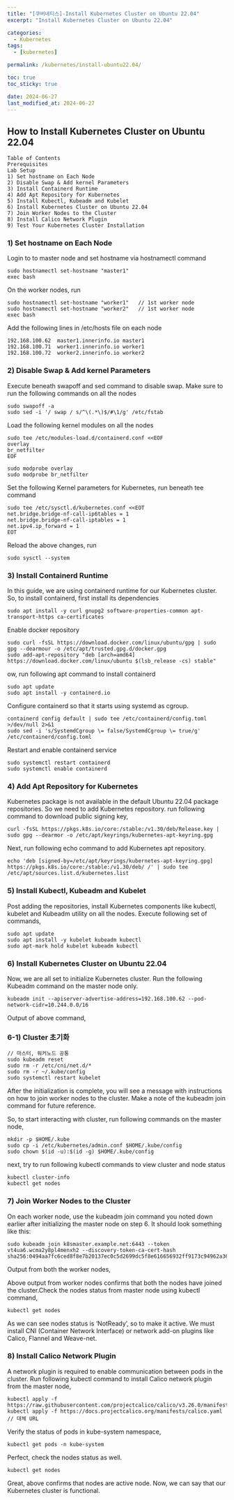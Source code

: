 ```yaml
---
title: "[쿠버네티스]-Install Kubernetes Cluster on Ubuntu 22.04"
excerpt: "Install Kubernetes Cluster on Ubuntu 22.04"

categories:
  - Kubernetes
tags:
  - [kubernetes]

permalink: /kubernetes/install-ubuntu22.04/

toc: true
toc_sticky: true

date: 2024-06-27
last_modified_at: 2024-06-27
---
```


## How to Install Kubernetes Cluster on Ubuntu 22.04
>
```
Table of Contents
Prerequisites
Lab Setup
1) Set hostname on Each Node
2) Disable Swap & Add kernel Parameters
3) Install Containerd Runtime
4) Add Apt Repository for Kubernetes
5) Install Kubectl, Kubeadm and Kubelet
6) Install Kubernetes Cluster on Ubuntu 22.04
7) Join Worker Nodes to the Cluster
8) Install Calico Network Plugin
9) Test Your Kubernetes Cluster Installation
```

### 1) Set hostname on Each Node

Login to to master node and set hostname via hostnamectl command

```
sudo hostnamectl set-hostname "master1"
exec bash
```

On the worker nodes, run
```
sudo hostnamectl set-hostname "worker1"   // 1st worker node
sudo hostnamectl set-hostname "worker2"   // 1st worker node
exec bash
```

Add the following lines in /etc/hosts file on each node
```
192.168.100.62  master1.innerinfo.io master1
192.168.100.71  worker1.innerinfo.io worker1
192.168.100.72  worker2.innerinfo.io worker2
```

### 2) Disable Swap & Add kernel Parameters

Execute beneath swapoff and sed command to disable swap. Make sure to run the following commands on all the nodes
```
sudo swapoff -a
sudo sed -i '/ swap / s/^\(.*\)$/#\1/g' /etc/fstab
```

Load the following kernel modules on all the nodes
```
sudo tee /etc/modules-load.d/containerd.conf <<EOF
overlay
br_netfilter
EOF

sudo modprobe overlay
sudo modprobe br_netfilter
```

Set the following Kernel parameters for Kubernetes, run beneath tee command
```
sudo tee /etc/sysctl.d/kubernetes.conf <<EOT
net.bridge.bridge-nf-call-ip6tables = 1
net.bridge.bridge-nf-call-iptables = 1
net.ipv4.ip_forward = 1
EOT
```

Reload the above changes, run
```
sudo sysctl --system
```

### 3) Install Containerd Runtime

In this guide, we are using containerd runtime for our Kubernetes cluster. So, to install containerd, first install its dependencies
```
sudo apt install -y curl gnupg2 software-properties-common apt-transport-https ca-certificates
```

Enable docker repository
```
sudo curl -fsSL https://download.docker.com/linux/ubuntu/gpg | sudo gpg --dearmour -o /etc/apt/trusted.gpg.d/docker.gpg
sudo add-apt-repository "deb [arch=amd64] https://download.docker.com/linux/ubuntu $(lsb_release -cs) stable"
```

ow, run following apt command to install containerd
```
sudo apt update
sudo apt install -y containerd.io
```

Configure containerd so that it starts using systemd as cgroup.
```
containerd config default | sudo tee /etc/containerd/config.toml >/dev/null 2>&1
sudo sed -i 's/SystemdCgroup \= false/SystemdCgroup \= true/g' /etc/containerd/config.toml
```

Restart and enable containerd service
```
sudo systemctl restart containerd
sudo systemctl enable containerd
```

### 4) Add Apt Repository for Kubernetes

Kubernetes package is not available in the default Ubuntu 22.04 package repositories. So we need to add Kubernetes repository. run following command to download public signing key,
```
curl -fsSL https://pkgs.k8s.io/core:/stable:/v1.30/deb/Release.key | sudo gpg --dearmor -o /etc/apt/keyrings/kubernetes-apt-keyring.gpg
```

Next, run following echo command to add Kubernetes apt repository.
```
echo 'deb [signed-by=/etc/apt/keyrings/kubernetes-apt-keyring.gpg] https://pkgs.k8s.io/core:/stable:/v1.30/deb/ /' | sudo tee /etc/apt/sources.list.d/kubernetes.list
```

### 5) Install Kubectl, Kubeadm and Kubelet

Post adding the repositories, install Kubernetes components like kubectl, kubelet and Kubeadm utility on all the nodes. Execute following set of commands,
```
sudo apt update
sudo apt install -y kubelet kubeadm kubectl
sudo apt-mark hold kubelet kubeadm kubectl
```

### 6) Install Kubernetes Cluster on Ubuntu 22.04

Now, we are all set to initialize Kubernetes cluster. Run the following Kubeadm command on the master node only.
```
kubeadm init --apiserver-advertise-address=192.168.100.62 --pod-network-cidr=10.244.0.0/16
```
Output of above command,

### 6-1) Cluster 초기화
```
// 마스터, 워커노드 공통
sudo kubeadm reset
sudo rm -r /etc/cni/net.d/*
sudo rm -r ~/.kube/config
sudo systemctl restart kubelet
```

After the initialization is complete, you will see a message with instructions on how to join worker nodes to the cluster. Make a note of the kubeadm join command for future reference.

So, to start interacting with cluster, run following commands on the master node,
```
mkdir -p $HOME/.kube
sudo cp -i /etc/kubernetes/admin.conf $HOME/.kube/config
sudo chown $(id -u):$(id -g) $HOME/.kube/config
```

next, try to run following kubectl commands to view cluster and node status
```
kubectl cluster-info
kubectl get nodes
```





### 7) Join Worker Nodes to the Cluster

On each worker node, use the kubeadm join command you noted down earlier after initializing the master node on step 6. It should look something like this:
```
sudo kubeadm join k8smaster.example.net:6443 --token vt4ua6.wcma2y8pl4menxh2 --discovery-token-ca-cert-hash sha256:0494aa7fc6ced8f8e7b20137ec0c5d2699dc5f8e616656932ff9173c94962a36
```

Output from both the worker nodes,

Above output from worker nodes confirms that both the nodes have joined the cluster.Check the nodes status from master node using kubectl command,
```
kubectl get nodes
```

As we can see nodes status is ‘NotReady’, so to make it active. We must install CNI (Container Network Interface) or network add-on plugins like Calico, Flannel and Weave-net.

### 8) Install Calico Network Plugin

A network plugin is required to enable communication between pods in the cluster. Run following kubectl command to install Calico network plugin from the master node,
```
kubectl apply -f https://raw.githubusercontent.com/projectcalico/calico/v3.26.0/manifests/calico.yaml
kubectl apply -f https://docs.projectcalico.org/manifests/calico.yaml  // 대체 URL
```

Verify the status of pods in kube-system namespace,
```
kubectl get pods -n kube-system
```

Perfect, check the nodes status as well.
```
kubectl get nodes
```
Great, above confirms that nodes are active node. Now, we can say that our Kubernetes cluster is functional.











